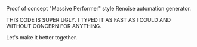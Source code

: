 Proof of concept "Massive Performer" style Renoise automation generator.

THIS CODE IS SUPER UGLY. I TYPED IT AS FAST AS I COULD AND WITHOUT CONCERN FOR ANYTHING.

Let's make it better together.